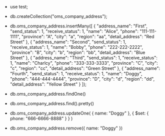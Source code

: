 
- use test;

- db.createCollection("oms_company_address");

- db.oms_company_address.insertMany([
  {
  "address_name": "First",
  "send_status": 1,
  "receive_status": 1,
  "name": "Alice",
  "phone": "111-111-1111",
  "province": "A",
  "city": "a",
  "region": "aa",
  "detail_address": "Red Street"
  },
  {
  "address_name": "Second",
  "send_status": 1,
  "receive_status": 1,
  "name": "Bobby",
  "phone": "222-222-2222",
  "province": "B",
  "city": "b",
  "region": "bb",
  "detail_address": "Blue Street"
  },
  {
  "address_name": "Third",
  "send_status": 1,
  "receive_status": 1,
  "name": "Charlcy",
  "phone": "333-333-3333",
  "province": "C",
  "city": "c",
  "region": "cc",
  "detail_address": "Green Street"
  },
  {
  "address_name": "Fourth",
  "send_status": 1,
  "receive_status": 1,
  "name": "Doggy",
  "phone": "444-444-4444",
  "province": "D",
  "city": "d",
  "region": "dd",
  "detail_address": "Yellow Street"
  }
  ]);

- db.oms_company_address.findOne()

- db.oms_company_address.find().pretty()

- db.oms_company_address.updateOne( { name: "Doggy" }, { $set: { phone: "666-6666-8888" } } )

- db.oms_company_address.remove({ name: "Doggy" })